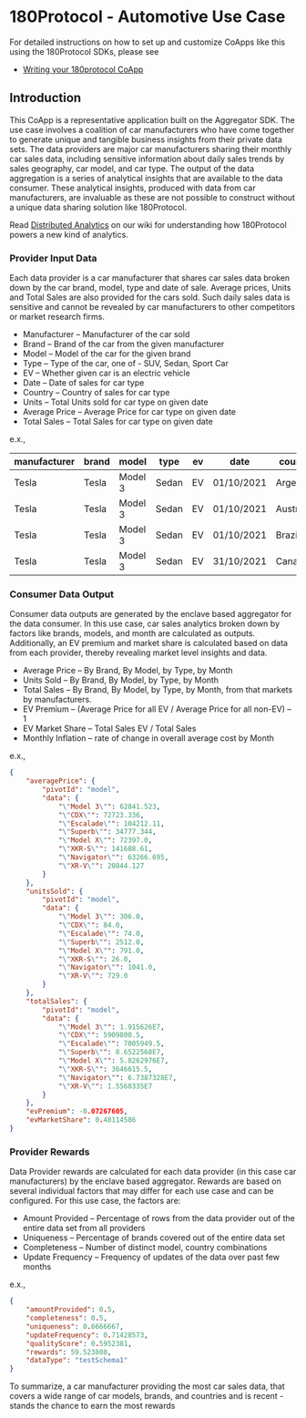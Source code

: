 # 180Protocol - Automotive Use Case

For detailed instructions on how to set up and customize CoApps like this using the 180Protocol SDKs, please see

* [Writing your 180protocol CoApp](https://docs.180protocol.com/develop/tutorials/writing-your-180protocol-coapp)

## Introduction
This CoApp is a representative application built on the Aggregator SDK. The use case involves a coalition of car manufacturers
who have come together to generate unique and tangible business insights from their private data sets. The data providers
are major car manufacturers sharing their monthly car sales data, including sensitive information about daily sales trends by
sales geography, car model, and car type. The output of the data aggregation is a series of analytical insights that are available to the
data consumer. These analytical insights, produced with data from car manufacturers, are invaluable as these are not possible
to construct without a unique data sharing solution like 180Protocol. 

Read [Distributed Analytics](https://docs.180protocol.com/learn/sample-use-cases/distributed-analytics) on our wiki for understanding 
how 180Protocol powers a new kind of analytics.

### Provider Input Data
Each data provider is a car manufacturer that shares car sales data broken down by the car brand, model, type and date of sale. 
Average prices, Units and Total Sales are also provided for the cars sold. Such daily sales data is sensitive and cannot be
revealed by car manufacturers to other competitors or market research firms.

* Manufacturer – Manufacturer of the car sold
* Brand – Brand of the car from the given manufacturer
* Model  – Model of the car for the given brand
* Type – Type of the car, one of - SUV, Sedan, Sport Car
* EV – Whether given car is an electric vehicle
* Date – Date of sales for car type
* Country – Country of sales for car type
* Units – Total Units sold for car type on given date
* Average Price – Average Price for car type on given date
* Total Sales – Total Sales for car type on given date

e.x.,

| manufacturer | brand   | model     | type  | ev | date       | country   | units | average_price | total_sales |
|--------------|---------|-----------|-------|----|------------|-----------|-------|---------------|-------------|
| Tesla        | Tesla   | Model 3   | Sedan | EV | 01/10/2021 | Argentina | 7     | 63525.17      | 444676.2    |
| Tesla        | Tesla   | Model 3   | Sedan | EV | 01/10/2021 | Australia | 60    | 63307.45      | 3798447     |
| Tesla        | Tesla   | Model 3   | Sedan | EV | 01/10/2021 | Brazil    | 138   | 63115.03      | 8709874     |
| Tesla        | Tesla   | Model 3   | Sedan | EV | 31/10/2021 | Canada    | 101   | 61418.44      | 6203263     |

### Consumer Data Output
Consumer data outputs are generated by the enclave based aggregator for the data consumer. In this use case, car sales 
analytics broken down by factors like brands, models, and month are calculated as outputs. Additionally, an EV premium 
and market share is calculated based on data from each provider, thereby revealing market level insights and data.

* Average Price – By Brand, By Model, by Type, by Month
* Units Sold – By Brand, By Model, by Type, by Month
* Total Sales  – By Brand, By Model, by Type, by Month, from that markets by manufacturers.
* EV Premium – (Average Price for all EV / Average Price for all non-EV) – 1
* EV Market Share – Total Sales EV / Total Sales
* Monthly Inflation – rate of change in overall average cost by Month

e.x.,
```JSON
{
	"averagePrice": {
		"pivotId": "model",
		"data": {
			"\"Model 3\"": 62841.523,
			"\"CDX\"": 72723.336,
			"\"Escalade\"": 104212.11,
			"\"Superb\"": 34777.344,
			"\"Model X\"": 72397.0,
			"\"XKR-S\"": 141688.61,
			"\"Navigator\"": 63266.695,
			"\"XR-V\"": 20844.127
		}
	},
	"unitsSold": {
		"pivotId": "model",
		"data": {
			"\"Model 3\"": 306.0,
			"\"CDX\"": 84.0,
			"\"Escalade\"": 74.0,
			"\"Superb\"": 2512.0,
			"\"Model X\"": 791.0,
			"\"XKR-S\"": 26.0,
			"\"Navigator\"": 1041.0,
			"\"XR-V\"": 729.0
		}
	},
	"totalSales": {
		"pivotId": "model",
		"data": {
			"\"Model 3\"": 1.915626E7,
			"\"CDX\"": 5909800.5,
			"\"Escalade\"": 7805949.5,
			"\"Superb\"": 8.6522568E7,
			"\"Model X\"": 5.8262976E7,
			"\"XKR-S\"": 3646615.5,
			"\"Navigator\"": 6.7387328E7,
			"\"XR-V\"": 1.5568335E7
		}
	},
	"evPremium": -0.07267605,
	"evMarketShare": 0.48114586
}
```

### Provider Rewards
Data Provider rewards are calculated for each data provider (in this case car manufacturers) by the enclave based aggregator. 
Rewards are based on several individual factors that may differ for each use case and can be configured. 
For this use case, the factors are:

* Amount Provided – Percentage of rows from the data provider out of the entire data set from all providers
* Uniqueness – Percentage of brands covered out of the entire data set
* Completeness – Number of distinct model, country combinations
* Update Frequency – Frequency of updates of the data over past few months

e.x.,
```JSON
{
	"amountProvided": 0.5,
	"completeness": 0.5,
	"uniqueness": 0.6666667,
	"updateFrequency": 0.71428573,
	"qualityScore": 0.5952381,
	"rewards": 59.523808,
	"dataType": "testSchema1"
}
```
To summarize, a car manufacturer providing the most car sales data, that covers a wide range of car models, brands, and countries
and is recent - stands the chance to earn the most rewards

